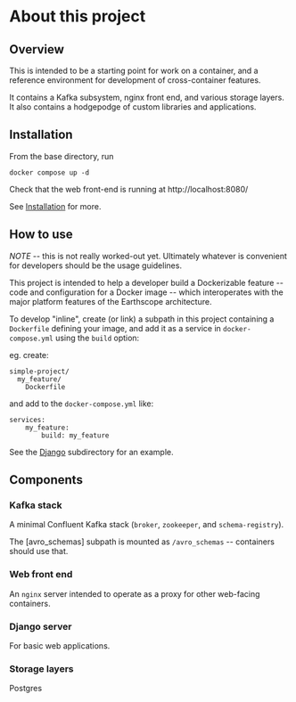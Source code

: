 # About this project

## Overview

This is intended to be a starting point for work on a container, and a reference environment for development of cross-container features.

It contains a Kafka subsystem, nginx front end, and various storage layers. It also contains a hodgepodge of custom libraries and applications.

## Installation

From the base directory, run

    docker compose up -d

Check that the web front-end is running at http://localhost:8080/

See [Installation](Installation) for more.

## How to use

_NOTE_ -- this is not really worked-out yet. Ultimately whatever is convenient for developers should be the usage guidelines.

This project is intended to help a developer build a Dockerizable feature -- code and configuration for a Docker image -- which interoperates with the major platform features of the Earthscope architecture.

To develop "inline", create (or link) a subpath in this project containing a `Dockerfile` defining your image, and add it as a service in `docker-compose.yml` using the `build` option:

eg. create:

    simple-project/
      my_feature/
        Dockerfile

and add to the `docker-compose.yml` like:

    services:
        my_feature:
            build: my_feature

See the [Django](Django) subdirectory for an example.

## Components

### Kafka stack

A minimal Confluent Kafka stack (`broker`, `zookeeper`, and `schema-registry`).

The [avro_schemas] subpath is mounted as `/avro_schemas` -- containers should use that.

### Web front end

An `nginx` server intended to operate as a proxy for other web-facing containers.

### Django server

For basic web applications.

### Storage layers

Postgres